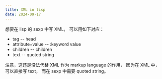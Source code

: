 ```yaml
---
title: XML in lisp
date: 2024-09-17
---
```


想要在 lisp 的 sexp 中写 XML，
可以用如下对应：

- tag -- head
- attribute=value -- :keyword value
- children -- children
- text -- quoted string

注意，这还是没法代替 XML 作为 markup language 的作用，
因为在 XML 中，可以直接写 text，
而在 sexp 中需要 quoted string。
